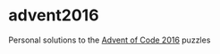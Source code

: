 # advent2016

Personal solutions to the [Advent of Code 2016](https://adventofcode.com/2016) puzzles
